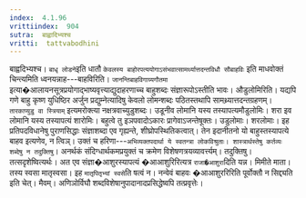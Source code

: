 ```yaml
---
index:  4.1.96
vrittiindex:  904
sutra:  बाह्वादिभ्यश्च
vritti:  tattvabodhini 
---
```


बाह्वदिभ्यश्च। `बाधृ लोडने`इति धातौ `केवलस्य बाहोरपत्ययोगाऽसंभवात्सामर्थ्यात्तदन्तविधौ सौबाहविः` इति माधवोक्तं चिन्त्यमिति ध्वनयन्नाह---बाहविरिति। `जानन्तिबाहविगाग्र्यगौतमा` इत्या�आलायनसूत्रप्रयोगाद्भाष्यवृत्त्याद्युदाहरणाच्च बाहुशब्दः संज्ञारूपोऽस्तीति भावः। औडुलोमिरिति। यद्यपि गणे बाहु कृष्ण युधिष्ठिर अर्जुन प्रद्युम्नेत्यादिषु केवलो लोमन्शब्दः पठितस्तथापि सामथ्र्यात्तदन्तग्रहणम्। `तारकाप्युडु वा स्त्रियाम्` इत्यमरोक्त्या नक्षत्रवाच्युडुशब्दः। उडूनीव लोमानि यस्य तस्यापत्यमौडुलोमिः। शरा इव लोमानि यस्य तस्यापत्यं शारोमिः। बहुत्वे तु इञपवादोऽकारः प्रागेवाऽजन्तेषूक्तः। उडुलोमाः। शरलोमाः। इह प्रतिपदविधानेषु पुराणसिद्धाः संज्ञाशब्दा एव गृह्यन्ते, शीघ्रोपस्थितिकत्वात्। तेन इदानीतनो यो बाहुस्तस्यापत्ये बाहव इत्यणेव, न त्विञ्। उक्तं च हरिणा---`अभिव्यक्तपदार्था ये स्वतन्त्रा लोकविश्रुताः। शास्त्रार्थस्तेषु कर्तव्यः शब्देषु न तदुक्तिषु`। अनर्थकं संदिग्धार्थकमप्रयुक्तं च क्रमेण विशेषणत्रयव्यावर्त्त्यम्। तदुक्तिषु। तत्सदृशेष्वित्यर्थः। अत एव संज्ञा�आशुरस्यापत्यं �आआशुरिरित्यत्र `राजा�आशुरा`दिति यन्न। मिमीते माता। तस्य स्वसा मातृस्वसा। इह `मातृपितृभ्यां स्वसे`ति षत्वं न। नन्वेवं बाहवः �आआशुररिरिति पूर्वोक्तौ न सिद्द्यति इति चेत्। मैवम्। अणिञोर्विघौ शब्दविशेषानुपादानादप्रसिद्धेष्वपि तत्प्रवृत्तेः।

